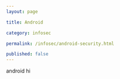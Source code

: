 ```yaml
---
layout: page

title: Android

category: infosec

permalink: /infosec/android-security.html

published: false
---
```


android hi